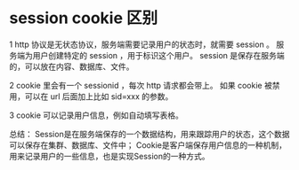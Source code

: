 # session cookie 区别

1
http 协议是无状态协议，服务端需要记录用户的状态时，就需要 session 。
服务端为用户创建特定的 session ，用于标识这个用户。
session 是保存在服务端的，可以放在内容、数据库、文件。

2
cookie 里会有一个 sessionid ，每次 http 请求都会带上。
如果 cookie 被禁用，可以在 url 后面加上比如 sid=xxx 的参数。

3
cookie 可以记录用户信息，例如自动填写表格。

总结：
Session是在服务端保存的一个数据结构，用来跟踪用户的状态，这个数据可以保存在集群、数据库、文件中；
Cookie是客户端保存用户信息的一种机制，用来记录用户的一些信息，也是实现Session的一种方式。

